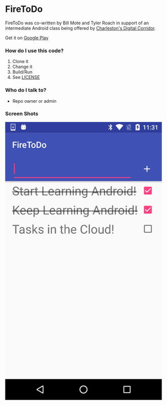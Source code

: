 # FireToDo #

FireToDo was co-written by Bill Mote and Tyler Roach in support of an intermediate Android class being offered by [Charleston's Digital Corridor](http://www.charlestondigitalcorridor.com/).

Get it on [Google Play](https://play.google.com/store/apps/details?id=com.chscodecamp.android.firetodo)

### How do I use this code? ###

1. Clone it
2. Change it
3. Build/Run
4. See [LICENSE](/LICENSE.txt)

### Who do I talk to? ###

* Repo owner or admin

### Screen Shots ###

![Alt Home Screen](/FireToDo_HomeScreen.png?raw=true "ToDo List")